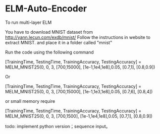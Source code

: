 # ELM-Auto-Encoder



To run multi-layer ELM
 
You have to download MNIST dataset from http://yann.lecun.com/exdb/mnist/ Follow the instructions in website to extract MNIST. and place it in a folder called "mnist"

Run the code using the following command

[TrainingTime, TestingTime, TrainingAccuracy, TestingAccuracy] = MELM_MNIST25(0, 0, 3, [700,15000], [1e-1,1e4,1e8],0.05, [0.7,1], [0.8,0.9])

Or

[TrainingTime, TestingTime, TrainingAccuracy, TestingAccuracy] = MELM_MNIST25(0, 0, 3, [700,15000], [1e-1,1e3,1e8],0.05, [0.7,6], [0.8,4])

or small memory require

[TrainingTime, TestingTime, TrainingAccuracy, TestingAccuracy] = MELM_MNIST25(0, 0, 3, [700,1500], [1e-1,1e4,1e8],0.05, [0.7,1], [0.8,0.9])


todo: implement python version；sequence input。
